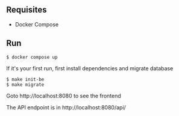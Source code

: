 ## Requisites

* Docker Compose

## Run

```
$ docker compose up
```

If it's your first run, first install dependencies and migrate database
```
$ make init-be
$ make migrate
```

Goto http://localhost:8080 to see the frontend

The API endpoint is in http://localhost:8080/api/ 
